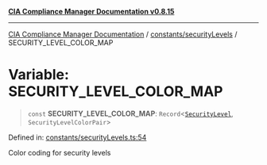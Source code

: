 [**CIA Compliance Manager Documentation v0.8.15**](../../../README.md)

***

[CIA Compliance Manager Documentation](../../../modules.md) / [constants/securityLevels](../README.md) / SECURITY\_LEVEL\_COLOR\_MAP

# Variable: SECURITY\_LEVEL\_COLOR\_MAP

> `const` **SECURITY\_LEVEL\_COLOR\_MAP**: `Record`\<[`SecurityLevel`](../../../types/cia/type-aliases/SecurityLevel.md), `SecurityLevelColorPair`\>

Defined in: [constants/securityLevels.ts:54](https://github.com/Hack23/cia-compliance-manager/blob/50a3bb1fa64948444e36c06fee075b5043350db0/src/constants/securityLevels.ts#L54)

Color coding for security levels
